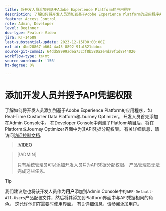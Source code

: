```yaml
---
title: 将开发人员添加到基于Adobe Experience Platform的应用程序
description: 了解如何将开发人员添加到基于Adobe Experience Platform的应用程序并授予API凭据的权限
feature: Access Control
role: Admin, Developer
level: Beginner
doc-type: Feature Video
jira: KT-14689
last-substantial-update: 2023-12-15T00:00:00Z
exl-id: 4bd28867-b664-4a45-8892-91af821cbbcc
source-git-commit: 64dd58999adea73cdf8b580a2e4da9f1d8944020
workflow-type: tm+mt
source-wordcount: '156'
ht-degree: 0%

---
```


# 添加开发人员并授予API凭据权限

了解如何将开发人员添加到基于Adobe Experience Platform的应用程序，如Real-Time Customer Data Platform和Journey Optimizer。 开发人员首先添加在Admin Console中。 在Developer Console中创建了Platform项目后，将在Platform或Journey Optimizer界面中为其API凭据分配权限。 有关详细信息，请访问[访问控制文档](https://experienceleague.adobe.com/docs/experience-platform/access-control/home.html?lang=zh-Hans)。

>[!VIDEO](https://video.tv.adobe.com/v/3446408?learn=on&enablevpops&captions=chi_hans)

>[!ADMIN]
>
>只有系统管理员可以添加开发人员并为API凭据分配权限。 产品管理员无法完成这些任务。

>[!TIP]
>
>我们建议您也将该开发人员作为&#x200B;**用户**&#x200B;添加到Admin Console中的`AEP-Default-All-Users`产品配置文件，然后将其添加到Platform界面中与API凭据相同的角色。 这允许他们在需要时使用界面。 有关详细信息，请参阅[添加用户](add-users.md)。
